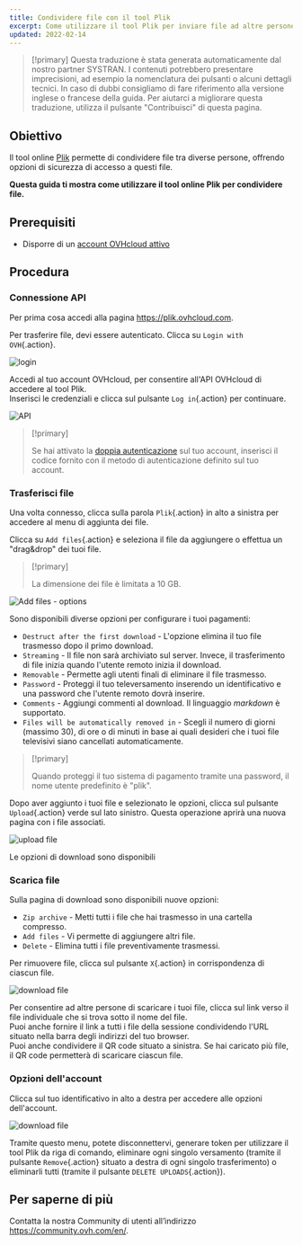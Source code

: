 ```yaml
---
title: Condividere file con il tool Plik
excerpt: Come utilizzare il tool Plik per inviare file ad altre persone
updated: 2022-02-14
---
```


> [!primary]
> Questa traduzione è stata generata automaticamente dal nostro partner SYSTRAN. I contenuti potrebbero presentare imprecisioni, ad esempio la nomenclatura dei pulsanti o alcuni dettagli tecnici. In caso di dubbi consigliamo di fare riferimento alla versione inglese o francese della guida. Per aiutarci a migliorare questa traduzione, utilizza il pulsante "Contribuisci" di questa pagina.
>

## Obiettivo

Il tool online [Plik](https://plik.ovhcloud.com) permette di condividere file tra diverse persone, offrendo opzioni di sicurezza di accesso a questi file.

**Questa guida ti mostra come utilizzare il tool online Plik per condividere file.**

## Prerequisiti

- Disporre di un [account OVHcloud attivo](ovhcloud-account-creation1.)

## Procedura

### Connessione API

Per prima cosa accedi alla pagina <https://plik.ovhcloud.com>.

Per trasferire file, devi essere autenticato. Clicca su `Login with OVH`{.action}.

![login](plik-login-EU.png)

Accedi al tuo account OVHcloud, per consentire all'API OVHcloud di accedere al tool Plik.<br>
Inserisci le credenziali e clicca sul pulsante `Log in`{.action} per continuare.

![API](api-login-EU.png)

> [!primary]
>
> Se hai attivato la [doppia autenticazione](secure-ovhcloud-account-with-2fa1.) sul tuo account, inserisci il codice fornito con il metodo di autenticazione definito sul tuo account. 

### Trasferisci file

Una volta connesso, clicca sulla parola `Plik`{.action} in alto a sinistra per accedere al menu di aggiunta dei file.

Clicca su `Add files`{.action} e seleziona il file da aggiungere o effettua un "drag&drop" dei tuoi file.

> [!primary]
>
> La dimensione dei file è limitata a 10 GB.
>

![Add files - options](plik-add-files-options.png)

Sono disponibili diverse opzioni per configurare i tuoi pagamenti:

- `Destruct after the first download` - L'opzione elimina il tuo file trasmesso dopo il primo download.
- `Streaming` - Il file non sarà archiviato sul server. Invece, il trasferimento di file inizia quando l'utente remoto inizia il download.
- `Removable` - Permette agli utenti finali di eliminare il file trasmesso.
- `Password` - Proteggi il tuo televersamento inserendo un identificativo e una password che l'utente remoto dovrà inserire.
- `Comments` - Aggiungi commenti al download. Il linguaggio *markdown* è supportato.
- `Files will be automatically removed in` - Scegli il numero di giorni (massimo 30), di ore o di minuti in base ai quali desideri che i tuoi file televisivi siano cancellati automaticamente.

> [!primary]
>
> Quando proteggi il tuo sistema di pagamento tramite una password, il nome utente predefinito è "plik".
>

Dopo aver aggiunto i tuoi file e selezionato le opzioni, clicca sul pulsante `Upload`{.action} verde sul lato sinistro. Questa operazione aprirà una nuova pagina con i file associati.

![upload file](plik-upload-EU.png)

Le opzioni di download sono disponibili

### Scarica file

Sulla pagina di download sono disponibili nuove opzioni:

- `Zip archive` - Metti tutti i file che hai trasmesso in una cartella compresso.
- `Add files` - Vi permette di aggiungere altri file.
- `Delete` - Elimina tutti i file preventivamente trasmessi.

Per rimuovere file, clicca sul pulsante `X`{.action} in corrispondenza di ciascun file.

![download file](plik-download-EU.png)

Per consentire ad altre persone di scaricare i tuoi file, clicca sul link verso il file individuale che si trova sotto il nome del file.<br>
Puoi anche fornire il link a tutti i file della sessione condividendo l'URL situato nella barra degli indirizzi del tuo browser.<br>
Puoi anche condividere il QR code situato a sinistra. Se hai caricato più file, il QR code permetterà di scaricare ciascun file.

### Opzioni dell'account

Clicca sul tuo identificativo in alto a destra per accedere alle opzioni dell'account.

![download file](account-options.png)

Tramite questo menu, potete disconnettervi, generare token per utilizzare il tool Plik da riga di comando, eliminare ogni singolo versamento (tramite il pulsante `Remove`{.action} situato a destra di ogni singolo trasferimento) o eliminarli tutti (tramite il pulsante `DELETE UPLOADS`{.action}).

## Per saperne di più

Contatta la nostra Community di utenti all’indirizzo <https://community.ovh.com/en/>.
